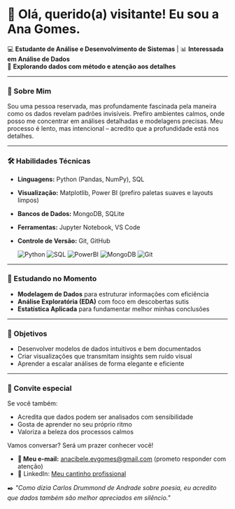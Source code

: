 # 🌼 Olá, querido(a) visitante! Eu sou a Ana Gomes.

💻 **Estudante de Análise e Desenvolvimento de Sistemas** | 📊 **Interessada em Análise de Dados**  
🌱 **Explorando dados com método e atenção aos detalhes**   

---

### 🦉 Sobre Mim  
Sou uma pessoa reservada, mas profundamente fascinada pela maneira como os dados revelam padrões invisíveis. Prefiro ambientes calmos, onde posso me concentrar em análises detalhadas e modelagens precisas. Meu processo é lento, mas intencional – acredito que a profundidade está nos detalhes.  

---

### 🛠 Habilidades Técnicas  
- **Linguagens:** Python (Pandas, NumPy), SQL  
- **Visualização:** Matplotlib, Power BI (prefiro paletas suaves e layouts limpos)  
- **Bancos de Dados:** MongoDB, SQLite  
- **Ferramentas:** Jupyter Notebook, VS Code  
- **Controle de Versão:** Git, GitHub

  ![Python](https://img.shields.io/badge/Python-2e8b57?style=flat&logo=python&logoColor=white)
    ![SQL](https://img.shields.io/badge/SQL-3a5f0b?style=flat&logo=postgresql&logoColor=white)
      ![PowerBI](https://img.shields.io/badge/Power_BI-4caf50?style=flat&logo=powerbi&logoColor=white)
![MongoDB](https://img.shields.io/badge/MongoDB-228b22?style=flat&logo=mongodb&logoColor=white)
![Git](https://img.shields.io/badge/Git-2e8b57?style=flat&logo=git&logoColor=white)

---

### 📖 Estudando no Momento  
- **Modelagem de Dados** para estruturar informações com eficiência  
- **Análise Exploratória (EDA)** com foco em descobertas sutis  
- **Estatística Aplicada** para fundamentar melhor minhas conclusões  

---

### 🎯 Objetivos  
- Desenvolver modelos de dados intuitivos e bem documentados  
- Criar visualizações que transmitam insights sem ruído visual  
- Aprender a escalar análises de forma elegante e eficiente  

---

### 💌 Convite especial

Se você também:
- Acredita que dados podem ser analisados com sensibilidade
- Gosta de aprender no seu próprio ritmo
- Valoriza a beleza dos processos calmos

Vamos conversar? Será um prazer conhecer você!

- **📩 Meu e-mail:**  anacibele.evgomes@gmail.com (prometo responder com atenção)
- 🌱 LinkedIn: [Meu cantinho profissional](https://www.linkedin.com/in/anaevgomes/)

✒️ *"Como dizia Carlos Drummond de Andrade sobre poesia, eu acredito que dados também são melhor apreciados em silêncio."*  
